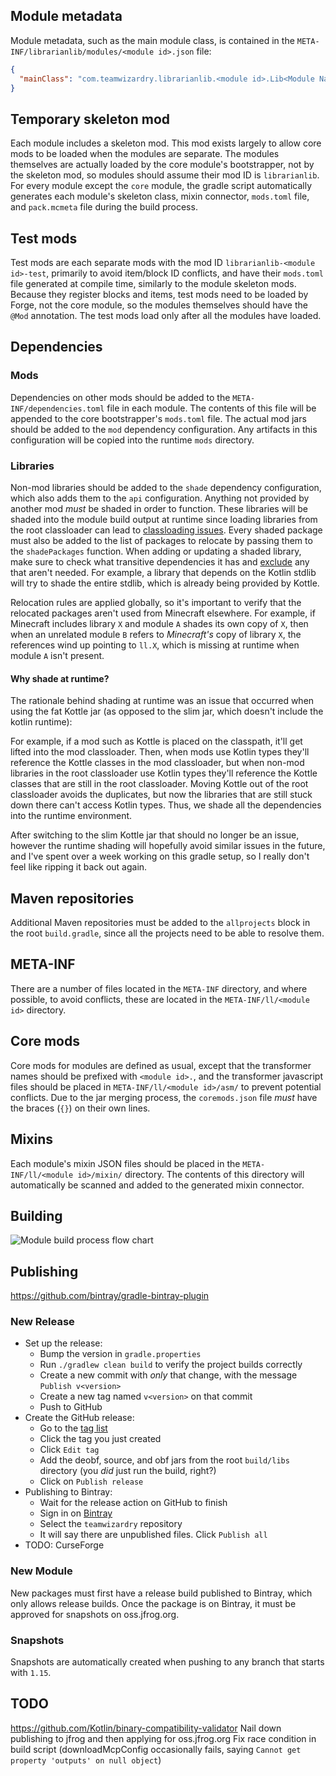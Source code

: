 ## Module metadata
Module metadata, such as the main module class, is contained in the `META-INF/librarianlib/modules/<module id>.json` file:
```json
{
  "mainClass": "com.teamwizardry.librarianlib.<module id>.Lib<Module Name>Module"
}
```

## Temporary skeleton mod
Each module includes a skeleton mod. This mod exists largely to allow core mods to be loaded when the modules are 
separate. The modules themselves are actually loaded by the core module's bootstrapper, not by the skeleton mod, so 
modules should assume their mod ID is `librarianlib`. For every module except the `core` module, the gradle script 
automatically generates each module's skeleton class, mixin connector, `mods.toml` file, and `pack.mcmeta` file during 
the build process. 

## Test mods 
Test mods are each separate mods with the mod ID `librarianlib-<module id>-test`, primarily to avoid item/block ID 
conflicts, and have their `mods.toml` file generated at compile time, similarly to the module skeleton mods. Because 
they register blocks and items, test mods need to be loaded by Forge, not the core module, so the modules themselves 
should have the `@Mod` annotation. The test mods load only after all the modules have loaded.

## Dependencies
### Mods
Dependencies on other mods should be added to the `META-INF/dependencies.toml` file in each module. The contents of this 
file will be appended to the core bootstrapper's `mods.toml` file. The actual mod jars should be added to the `mod` 
dependency configuration. Any artifacts in this configuration will be copied into the runtime `mods` directory.

### Libraries
Non-mod libraries should be added to the `shade` dependency configuration, which also adds them to the `api` 
configuration. Anything not provided by another mod _must_ be shaded in order to function. These libraries will be 
shaded into the module build output at runtime since loading libraries from the root classloader can lead to 
[classloading issues](#shading-at-runtime). Every shaded package must also be added to the list of packages to 
relocate by passing them to the `shadePackages` function. When adding or updating a shaded library, make sure to check
what transitive dependencies it has and [exclude](https://docs.gradle.org/current/userguide/dependency_downgrade_and_exclude.html#sec:excluding-transitive-deps)
any that aren't needed. For example, a library that depends on the Kotlin stdlib will try to shade the entire stdlib,
which is already being provided by Kottle. 

Relocation rules are applied globally, so it's important to verify that the relocated packages aren't used from 
Minecraft elsewhere. For example, if Minecraft includes library `X` and module `A` shades its own copy of `X`, then 
when an unrelated module `B` refers to _Minecraft's_ copy of library `X`, the references wind up pointing to `ll.X`, 
which is missing at runtime when module `A` isn't present.

#### <a name="shading-at-runtime"></a>Why shade at runtime?
The rationale behind shading at runtime was an issue that occurred when using the fat Kottle jar (as opposed to the slim
jar, which doesn't include the kotlin runtime):

For example, if a mod such as Kottle is placed on the classpath, it'll get lifted into the mod classloader. Then, when 
mods use Kotlin types they'll reference the Kottle classes in the mod classloader, but when non-mod libraries in the 
root classloader use Kotlin types they'll reference the Kottle classes that are still in the root classloader. Moving 
Kottle out of the root classloader avoids the duplicates, but now the libraries that are still stuck down there can't
access Kotlin types. Thus, we shade all the dependencies into the runtime environment.

After switching to the slim Kottle jar that should no longer be an issue, however the runtime shading will hopefully 
avoid similar issues in the future, and I've spent over a week working on this gradle setup, so I really don't feel like 
ripping it back out again.

## Maven repositories
Additional Maven repositories must be added to the `allprojects` block in the root `build.gradle`, since all the 
projects need to be able to resolve them.

## META-INF
There are a number of files located in the `META-INF` directory, and where possible, to avoid conflicts, these are 
located in the `META-INF/ll/<module id>` directory. 

## Core mods
Core mods for modules are defined as usual, except that the transformer names should be prefixed with `<module id>.`, 
and the transformer javascript files should be placed in `META-INF/ll/<module id>/asm/` to prevent potential 
conflicts. Due to the jar merging process, the `coremods.json` file _must_ have the braces (`{}`) on their own lines.

## Mixins
Each module's mixin JSON files should be placed in the `META-INF/ll/<module id>/mixin/` directory. The contents of this
directory will automatically be scanned and added to the generated mixin connector.

## Building

![Module build process flow chart](https://raw.github.com/TeamWizardry/LibrarianLib/1.15/gradle/module_build.png)

## Publishing
https://github.com/bintray/gradle-bintray-plugin

### New Release
- Set up the release:
    - Bump the version in `gradle.properties`
    - Run `./gradlew clean build` to verify the project builds correctly
    - Create a new commit with *only* that change, with the message `Publish v<version>`
    - Create a new tag named `v<version>` on that commit
    - Push to GitHub
- Create the GitHub release:
    - Go to the [tag list](https://github.com/TeamWizardry/LibrarianLib/tags)
    - Click the tag you just created
    - Click `Edit tag`
    - Add the deobf, source, and obf jars from the root `build/libs` directory (you *did* just run the build, right?)
    - Click on `Publish release`
- Publishing to Bintray:
    - Wait for the release action on GitHub to finish
    - Sign in on [Bintray](https://bintray.com)
    - Select the `teamwizardry` repository
    - It will say there are unpublished files. Click `Publish all`
- TODO: CurseForge

### New Module
New packages must first have a release build published to Bintray, which only allows release builds. Once the package is
on Bintray, it must be approved for snapshots on oss.jfrog.org. 

### Snapshots
Snapshots are automatically created when pushing to any branch that starts with `1.15`.

## TODO
https://github.com/Kotlin/binary-compatibility-validator
Nail down publishing to jfrog and then applying for oss.jfrog.org
Fix race condition in build script (downloadMcpConfig occasionally fails, saying `Cannot get property 'outputs' on null object`)

